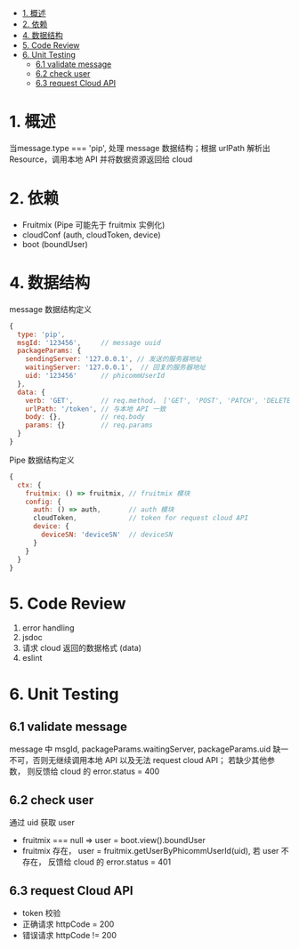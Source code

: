 <!-- TOC -->

- [1. 概述](#1-概述)
- [2. 依赖](#2-依赖)
- [4. 数据结构](#4-数据结构)
- [5. Code Review](#5-code-review)
- [6. Unit Testing](#6-unit-testing)
  - [6.1 validate message](#61-validate-message)
  - [6.2 check user](#62-check-user)
  - [6.3 request Cloud API](#63-request-cloud-api)

<!-- /TOC -->

# 1. 概述

当message.type === 'pip', 处理 message 数据结构；根据 urlPath 解析出Resource，调用本地 API 并将数据资源返回给 cloud

# 2. 依赖

- Fruitmix (Pipe 可能先于 fruitmix 实例化)
- cloudConf (auth, cloudToken, device)
- boot (boundUser)

# 4. 数据结构

message 数据结构定义

```js
{
  type: 'pip',
  msgId: '123456',     // message uuid
  packageParams: {
    sendingServer: '127.0.0.1', // 发送的服务器地址
    waitingServer: '127.0.0.1',  // 回复的服务器地址
    uid: '123456'      // phicommUserId
  },
  data: {
    verb: 'GET',       // req.method， ['GET', 'POST', 'PATCH', 'DELETE', 'PUT']
    urlPath: '/token', // 与本地 API 一致
    body: {},          // req.body
    params: {}         // req.params
  }
}
```

Pipe 数据结构定义

```js
{
  ctx: {
    fruitmix: () => fruitmix, // fruitmix 模块
    config: {
      auth: () => auth,       // auth 模块
      cloudToken,             // token for request cloud API
      device: {
        deviceSN: 'deviceSN'  // deviceSN
      }
    }
  }
}
```

# 5. Code Review

1. error handling
2. jsdoc
3. 请求 cloud 返回的数据格式 (data)
4. eslint

# 6. Unit Testing

## 6.1 validate message
message 中 msgId, packageParams.waitingServer, packageParams.uid 缺一不可，否则无继续调用本地 API 以及无法 request cloud API； 若缺少其他参数， 则反馈给 cloud 的 error.status = 400

## 6.2 check user
通过 uid 获取 user
- fruitmix === null => user = boot.view().boundUser
- fruitmix 存在， user = fruitmix.getUserByPhicommUserId(uid), 若 user 不存在， 反馈给 cloud 的 error.status = 401

## 6.3 request Cloud API
- token 校验
- 正确请求 httpCode = 200
- 错误请求 httpCode != 200











